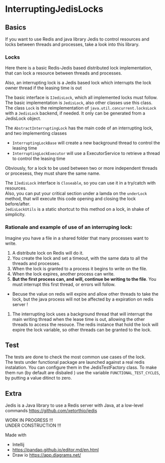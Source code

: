 # InterruptingJedisLocks


## Basics

If you want to use Redis and java library Jedis to control resources and locks between threads and processes, take a look into this library.

### Locks

Here there is a basic Redis-Jedis based distributed lock implementation, that can lock a resource between threads and processes.

Also, an interrupting lock is a Jedis based lock which interrupts the lock owner thread if the leasing time is out

The basic interface is ``IJedisLock``, which all implemented locks must follow.  
The basic implementation is ``JedisLock``, also other classes use this class.  
The class ``Lock`` is the reimplementation of ``java.util.concurrent.locksLock`` with a ``JedisLock`` backend, if needed. It only can be generated from a JedisLock object.  
  
The ``AbstractInterruptingLock`` has the main code of an interrupting lock, and two implementing classes
- ``InterruptingLockBase`` will create a new background thread to control the leasing time
- ``InterruptingLockExecutor`` will use a ExecutorService to retrieve a  thread to control the leasing time

Obviously, for a lock to be used between two or more independent threads or procesess, they must share the same name.  

The ``IJedisLock`` interface is ``Closeable``, so you can use it in a try/catch with resources.  
Also, you can put your critical section under a lamda on the ``underLock`` method, that will execute this code opening and closing the lock before/after.  
``JedisLockUtils`` is a static shortcut to this method on a lock, in shake of simplicity.     

### Rationale and example of use of an interruping lock:  

Imagine you have a file in a shared folder that many processes want to write.  
1. A distribute lock on Redis will do it.  
1. You create the lock and set a timeout, with the same data to all the threads and processes.   
1. When the lock is granted to a process it begins to write on the file.  
1. When the lock expires, another process can write.   
1. **But the first process can, and will, continue be writing to the file**. You must interrupt this first thread, or errors will follow.  
 - Becuse the value on redis will expire and allow other threads to take the lock, but the java process will not be affected by a expiration on redis server !  
1. The interrupting lock uses a background thread that will interrupt the main writing thread when the lease time is out, allowing the other threads to access the resouce. The redis instance that hold the lock will expire the lock variable, so other threads can be granted to the lock.  

## Test 

The tests are done to check the most common use cases of the lock.  
The tests under functional package are launched against a real redis instalation. You can configure them in the JedisTestFactory class. To make them run (by default are disbaled ) use the variable ``FUNCTIONAL_TEST_CYCLES``, by putting a value ditinct to zero. 


## Extra

Jedis is a Java library to use a Redis server with Java, at a low-level commands
https://github.com/xetorthio/jedis


WORK IN PROGRESS !!!  
UNDER CONSTRUCTION !!!


Made with
- Intellij
- https://pandao.github.io/editor.md/en.html 
- Draw io https://app.diagrams.net/
